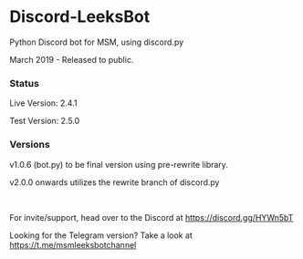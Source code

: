 # Discord-LeeksBot
Python Discord bot for MSM, using discord.py

March 2019 - Released to public. 

### Status
Live Version: 2.4.1

Test Version: 2.5.0

### Versions

v1.0.6 (bot.py) to be final version using pre-rewrite library.

v2.0.0 onwards utilizes the rewrite branch of discord.py

&nbsp;

For invite/support, head over to the Discord at https://discord.gg/HYWn5bT

Looking for the Telegram version? Take a look at https://t.me/msmleeksbotchannel
